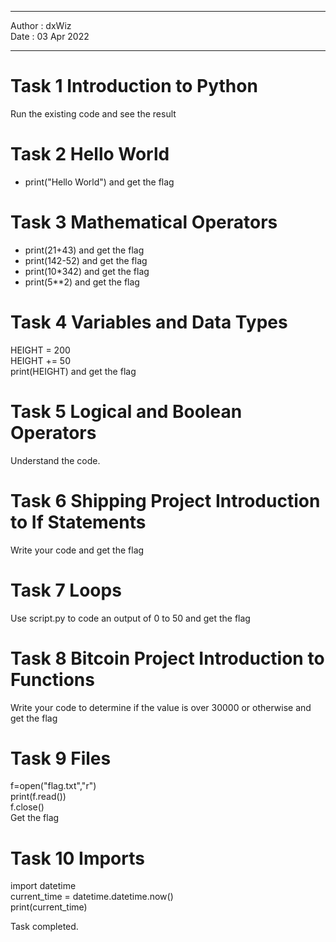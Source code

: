 *** 

Author : dxWiz  
Date : 03 Apr 2022  

***


# Task 1 Introduction to Python  
Run the existing code and see the result

# Task 2 Hello World
- print("Hello World") and get the flag  

# Task 3 Mathematical Operators  
- print(21+43) and get the flag    
- print(142-52) and get the flag  
- print(10\*342) and get the flag  
- print(5\*\*2) and get the flag  

# Task 4 Variables and Data Types  
HEIGHT = 200  
HEIGHT += 50  
print(HEIGHT) and get the flag  

# Task 5 Logical and Boolean Operators  
Understand the code.  

# Task 6 Shipping Project Introduction to If Statements  
Write your code and get the flag  

# Task 7 Loops
Use script.py to code an output of 0 to 50 and get the flag

# Task 8 Bitcoin Project Introduction to Functions
Write your code to determine if the value is over 30000 or otherwise and get the flag  

# Task 9 Files  
f=open("flag.txt","r")  
print(f.read())  
f.close()  
Get the flag

# Task 10 Imports 
import datetime   
current_time = datetime.datetime.now()  
print(current_time)  
  
Task completed.  
